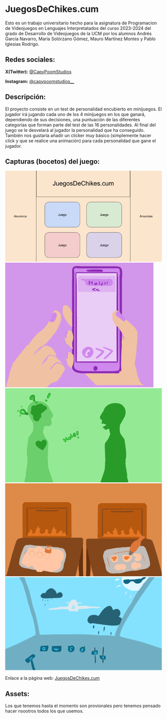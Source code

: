 # JuegosDeChikes.cum

Esto es un trabajo universitario hecho para la asignatura de Programacion de Videojuegos en Lenguajes Interpretatados del curso 2023-2024 del grado de Desarrollo de Videojuegos de la UCM por los alumnos Andrés García Navarro, María Solórzano Gómez, Mauro Martínez Montes y Pablo Iglesias Rodrigo.
## Redes sociales:

**X(Twitter):** [@CapyPoomStudios]( https://x.com/CapyPoomStudios?t=ggAxNXAOB-D8-apKgvDhrg&s=09)

**Instagram:** [@capypoomstudios__](https://www.instagram.com/capypoomstudios__/)

## Descripción:

El proyecto consiste en un test de personalidad encubierto en minijuegos. El jugador irá jugando cada uno de los 4 minijuegos en los que ganará, dependiendo de sus decisiones, una puntuación de las diferentes categorías que forman parte del test de las 16 personalidades. Al final del juego se le desvelará al jugador la personalidad que ha conseguido. También nos gustaría añadir un clicker muy básico (simplemente hacer click y que se realice una animación) para cada personalidad que gane el jugador.

## Capturas (bocetos) del juego:
![PaginaWeb](assets/Bocetos/PaginaWeb.PNG)
![TruthOrDare](assets/Bocetos/TruthOrDare.PNG)
![BumBumKlak](assets/Bocetos/BumBumKlak.PNG)
![PappasGalleteria](assets/Bocetos/PappasGalleteria.PNG)
![MetroSkaters](assets/Bocetos/MetroSkaters.PNG)

Enlace a la página web: [JuegosDeChikes.cum](https://paigro.github.io/JuegosDeChikes.cum/index.html)
## Assets: 

Los que tenemos hasta el momento son provionales pero tenemos pensado hacer nsootros todos los que usemos.

